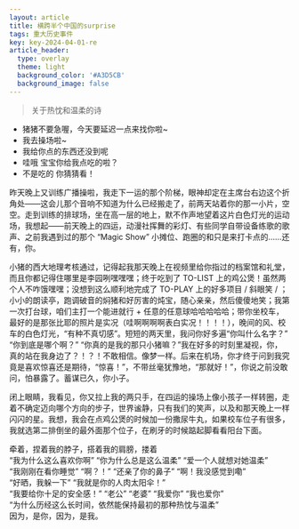 ```yaml
---
layout: article
title: 横跨半个中国的surprise
tags: 重大历史事件
key: key-2024-04-01-re
article_header:
  type: overlay
  theme: light
  background_color: '#A3D5CB'
  background_image: false
---
```


> 关于热忱和温柔的诗

- 猪猪不要急喔，今天要延迟一点来找你啦~
- 我去操场啦~
- 我给你点的东西还没到呢
- 哇哦 宝宝你给我点吃的啦？
- 不是吃的 你猜猜看！

昨天晚上又训练广播操啦，我走下一运的那个阶梯，眼神却定在主席台右边这个折角处——这会儿那个音响不知道为什么已经搬走了，前两天站着你的那一小片，空空。走到训练的排球场，坐在高一层的地上，默不作声地望着这片白色灯光的运动场，我想起——前天晚上的四运，动漫社挥舞的彩灯、有些同学自带设备练歌的歌声、之前我遇到过的那个 “Magic Show” 小摊位、跑圈的和只是来打卡点的……还有，你。<!--more-->

小猪的西大地理考核通过，记得起我那天晚上在视频里给你指过的档案馆和礼堂，而且你都记得住哪里是李园咧嘿嘿嘿；终于吃到了 TO-LIST 上的鸡公煲！虽然两个人不咋饿嘿嘿；没想到这么顺利地完成了 TO-PLAY 上的好多项目 / 斜眼笑 / ；小小的朗读亭，跑调破音的焖猪和好厉害的炖宝，随心亲亲，然后傻傻地笑；我第一次打台球，咱们主打一个能进就行 + 任意的任意球哈哈哈哈哈；带你坐校车，最好的是那张比耶的照片是实况（哇啊啊啊啊表白实况！！！！），晚间的风、校车的白色灯光，“有种不真切感”。短短的两天里，我问你好多遍“你叫什么名字？” “你到底是哪个啊？” “你真的是我的那只小猪嘛？”我在好多的时刻里凝视，你，真的站在我身边了？！？！不敢相信。像梦一样。后来在机场，你才终于问到我究竟是喜欢惊喜还是期待，“惊喜！”，不带丝毫犹豫地，“那就好！”，你说之前没敢问，怕暴露了。蓄谋已久，你小子。

闭上眼睛，我看见，你又拉上我的两只手，在四运的操场上像小孩子一样转圈，走着不确定迈向哪个方向的步子，世界谧静，只有我们的笑声，以及和那天晚上一样闪闪的星。我想，我会在点鸡公煲的时候加一份撒尿牛丸，如果校车位子有很多，我就选第二排倒坐的最外面那个位子，在刷牙的时候踮起脚看看阳台下面。

牵着，捏着我的脖子，搭着我的肩膀，搂着  
“我为什么这么喜欢你啊” “你为什么总是这么温柔” “爱一个人就想对她温柔”  
“我刚刚在看你睡觉” “啊？！” “还亲了你的鼻子” “啊！我没感觉到嘞”  
“好晒，我躲一下” “我就是你的人肉太阳伞！”  
“我要给你十足的安全感！”
“老公” “老婆” “我爱你” “我也爱你”  
“为什么历经这么长时间，依然能保持最初的那种热忱与温柔”  
因为，是你，因为，是我。
